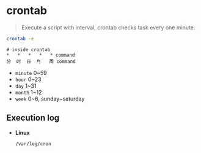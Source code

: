# crontab

> Execute a script with interval, crontab checks task every one minute.

```bash
crontab -e
```

```text
# inside crontab
*   *   *   *   * command
分  时  日  月   周 command
```

- `minute` 0~59
- `hour` 0~23
- `day` 1~31
- `month` 1~12
- `week` 0~6, sunday~saturday

## Execution log

- **Linux**

    `/var/log/cron`